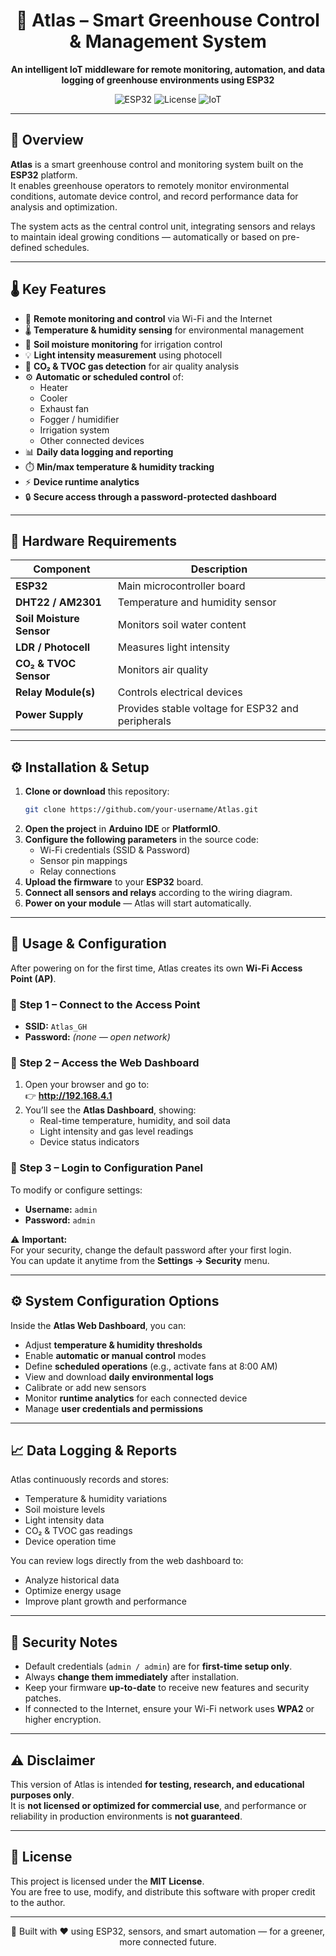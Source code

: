 <div align="center">

  # 🌿 Atlas – Smart Greenhouse Control & Management System

  **An intelligent IoT middleware for remote monitoring, automation, and data logging of greenhouse environments using ESP32**

  ![ESP32](https://img.shields.io/badge/Platform-ESP32-blue)
  ![License](https://img.shields.io/badge/License-MIT-green)
  ![IoT](https://img.shields.io/badge/Category-IoT%20Project-lightgrey)
</div>


---

## 🧠 Overview

**Atlas** is a smart greenhouse control and monitoring system built on the **ESP32** platform.  
It enables greenhouse operators to remotely monitor environmental conditions, automate device control, and record performance data for analysis and optimization.

The system acts as the central control unit, integrating sensors and relays to maintain ideal growing conditions — automatically or based on pre-defined schedules.

---

## 🌡️ Key Features

- 📶 **Remote monitoring and control** via Wi-Fi and the Internet  
- 🌡️ **Temperature & humidity sensing** for environmental management  
- 🌱 **Soil moisture monitoring** for irrigation control  
- 💡 **Light intensity measurement** using photocell  
- 🧪 **CO₂ & TVOC gas detection** for air quality analysis  
- ⚙️ **Automatic or scheduled control** of:
  - Heater  
  - Cooler  
  - Exhaust fan  
  - Fogger / humidifier  
  - Irrigation system  
  - Other connected devices  
- 📊 **Daily data logging and reporting**  
- ⏱️ **Min/max temperature & humidity tracking**  
- ⚡ **Device runtime analytics**  
- 🔒 **Secure access through a password-protected dashboard**

---

## 🧩 Hardware Requirements

| Component | Description |
|------------|-------------|
| **ESP32** | Main microcontroller board |
| **DHT22 / AM2301** | Temperature and humidity sensor |
| **Soil Moisture Sensor** | Monitors soil water content |
| **LDR / Photocell** | Measures light intensity |
| **CO₂ & TVOC Sensor** | Monitors air quality |
| **Relay Module(s)** | Controls electrical devices |
| **Power Supply** | Provides stable voltage for ESP32 and peripherals |

---

## ⚙️ Installation & Setup

1. **Clone or download** this repository:
   ```bash
   git clone https://github.com/your-username/Atlas.git
   ```
2. **Open the project** in **Arduino IDE** or **PlatformIO**.  
3. **Configure the following parameters** in the source code:
   - Wi-Fi credentials (SSID & Password)  
   - Sensor pin mappings  
   - Relay connections  
4. **Upload the firmware** to your **ESP32** board.  
5. **Connect all sensors and relays** according to the wiring diagram.  
6. **Power on your module** — Atlas will start automatically.

---

## 🚀 Usage & Configuration

After powering on for the first time, Atlas creates its own **Wi-Fi Access Point (AP)**.

### 🔹 Step 1 – Connect to the Access Point
- **SSID:** `Atlas_GH`  
- **Password:** *(none — open network)*  

### 🔹 Step 2 – Access the Web Dashboard
1. Open your browser and go to:  
   👉 **http://192.168.4.1**  
2. You’ll see the **Atlas Dashboard**, showing:
   - Real-time temperature, humidity, and soil data  
   - Light intensity and gas level readings  
   - Device status indicators  

### 🔹 Step 3 – Login to Configuration Panel
To modify or configure settings:
- **Username:** `admin`  
- **Password:** `admin`  

⚠️ **Important:**  
For your security, change the default password after your first login.  
You can update it anytime from the **Settings → Security** menu.

---

## ⚙️ System Configuration Options

Inside the **Atlas Web Dashboard**, you can:
- Adjust **temperature & humidity thresholds**  
- Enable **automatic or manual control** modes  
- Define **scheduled operations** (e.g., activate fans at 8:00 AM)  
- View and download **daily environmental logs**  
- Calibrate or add new sensors  
- Monitor **runtime analytics** for each connected device  
- Manage **user credentials and permissions**

---

## 📈 Data Logging & Reports

Atlas continuously records and stores:
- Temperature & humidity variations  
- Soil moisture levels  
- Light intensity data  
- CO₂ & TVOC gas readings  
- Device operation time  

You can review logs directly from the web dashboard to:
- Analyze historical data  
- Optimize energy usage  
- Improve plant growth and performance  

---

## 🔐 Security Notes

- Default credentials (`admin / admin`) are for **first-time setup only**.  
- Always **change them immediately** after installation.  
- Keep your firmware **up-to-date** to receive new features and security patches.  
- If connected to the Internet, ensure your Wi-Fi network uses **WPA2** or higher encryption.

---

## ⚠️ Disclaimer

This version of Atlas is intended **for testing, research, and educational purposes only**.  
It is **not licensed or optimized for commercial use**, and performance or reliability in production environments is **not guaranteed**.

---

## 🧾 License

This project is licensed under the **MIT License**.  
You are free to use, modify, and distribute this software with proper credit to the author.

---

<div align="center">
  🌱 Built with ❤️ using ESP32, sensors, and smart automation —  
  for a greener, more connected future.
</div>
